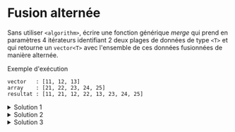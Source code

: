 # Fusion alternée

Sans utiliser `<algorithm>`, écrire une fonction générique *merge* qui prend en paramètres 4 itérateurs identifiant 2 deux plages de données de type `<T>` et qui retourne un `vector<T>` avec l'ensemble de ces données fusionnées de manière alternée.

Exemple d'exécution

~~~
vector   : [11, 12, 13]
array    : [21, 22, 23, 24, 25]
resultat : [11, 21, 12, 22, 13, 23, 24, 25]
~~~

<details>
<summary>Solution 1</summary>

~~~cpp
#include <iostream>
#include <array>
#include <vector>
#include <span>

using namespace std;

//---------------------------------------------------------
template <typename T>
ostream& operator<< (ostream& os, span<T> s) {
   os << "[";
   for (size_t i=0; i<s.size(); ++i) {
      if (i) os << ", ";
      os << s[i];
   }
   return os << "]";
}

//---------------------------------------------------------
template<typename T, typename Iterator1, typename Iterator2>
vector<T> merge(Iterator1 first1, Iterator1 last1,
                Iterator2 first2, Iterator2 last2) {

   vector<T> v(distance(first1, last1) + distance(first2, last2));

   typename vector<T>::iterator it = v.begin();
   
   while (first1 != last1 and first2 != last2) {
      *it++ = *first1++;
      *it++ = *first2++;
   }

   if (first1 == last1)
      while (first2 != last2)
         *it++ = *first2++;
   else
      while (first1 != last1)
         *it++ = *first1++;

   return v;
}

//---------------------------------------------------------
int main() {

   vector v {11, 12, 13};
   array  a {21, 22, 23, 24, 25};

   cout << "vector   : " << span<int>(v) << endl;
   cout << "array    : " << span<int>(a) << endl;

   vector r = merge<int>(v.begin(), v.end(),
                         a.begin(), a.end());

   cout << "resultat : " << span<int>(r) << endl;
}
~~~

</details>

<details>
<summary>Solution 2</summary>

En utilisant `vector<T>::insert` mais alors la taille doit être ajustée à `2 * min(taille1, taille2)`.<br>
Pour éviter un changement de capacité, la réservation est faite en une seule fois et la taille réduite.

~~~cpp
#include <iostream>
#include <array>
#include <vector>
#include <span>

using namespace std;

//---------------------------------------------------------
template <typename T>
ostream& operator<< (ostream& os, span<T> s) {
   os << "[";
   for (size_t i=0; i<s.size(); ++i) {
      if (i) os << ", ";
      os << s[i];
   }
   return os << "]";
}

//---------------------------------------------------------
template<typename T, typename Iterator1, typename Iterator2>
vector<T> merge(Iterator1 first1, Iterator1 last1,
                Iterator2 first2, Iterator2 last2) {

   auto taille1 = distance(first1, last1);
   auto taille2 = distance(first2, last2);

   vector<T> v(taille1 + taille2);

   typename vector<T>::iterator it = v.begin();
   while (first1 != last1 and first2 != last2) {
      *it++ = *first1++;
      *it++ = *first2++;
   }

   v.resize(2 * taille1 < taille2 ? taille1 : taille2);

   v.insert(it, first1, last1);
   v.insert(it, first2, last2);

   return v;
}

//---------------------------------------------------------
int main() {

   vector v {11, 12, 13};
   array  a {21, 22, 23, 24, 25};

   cout << "vector   : " << span<int>(v) << endl;
   cout << "array    : " << span<int>(a) << endl;

   vector r = merge<int>(v.begin(), v.end(),
                         a.begin(), a.end());

   cout << "resultat : " << span<int>(r) << endl;
}
~~~

</details>

<details>
<summary>Solution 3</summary>

En utilisant `copy(...)` mais alors la taille n'a pas besoin d'être ajustée.<br>
La capacité est gérée immédiatement, pas de risques de déplacement.

~~~cpp
#include <iostream>
#include <array>
#include <vector>
#include <span>

using namespace std;

//---------------------------------------------------------
template <typename T>
ostream& operator<< (ostream& os, span<T> s) {
   os << "[";
   for (size_t i=0; i<s.size(); ++i) {
      if (i) os << ", ";
      os << s[i];
   }
   return os << "]";
}

//---------------------------------------------------------
template<typename T, typename Iterator1, typename Iterator2>
vector<T> merge(Iterator1 first1, Iterator1 last1,
                Iterator2 first2, Iterator2 last2) {

   auto taille1 = distance(first1, last1);
   auto taille2 = distance(first2, last2);

   vector<T> v(taille1 + taille2);

   typename vector<T>::iterator it = v.begin();
   while (first1 != last1 and first2 != last2) {
      *it++ = *first1++;
      *it++ = *first2++;
   }

   copy(first1, last1, it);
   copy(first2, last2, it);

   return v;
}

//---------------------------------------------------------
int main() {

   vector v {11, 12, 13};
   array  a {21, 22, 23, 24, 25};

   cout << "vector   : " << span<int>(v) << endl;
   cout << "array    : " << span<int>(a) << endl;

   vector r = merge<int>(v.begin(), v.end(),
                         a.begin(), a.end());

   cout << "resultat : " << span<int>(r) << endl;
}
~~~

</details>

